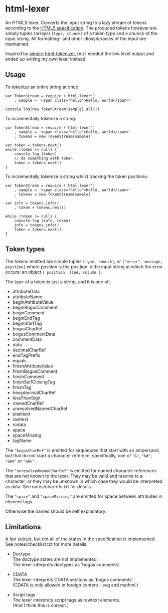 html-lexer 
===========

An HTML5 lexer. Converts the input string to a lazy stream of tokens according
to the [HTML5 specification][1]. The produced tokens however are simply
tuples (arrays) `[type, chunck]` of a token type and a chunck of the input
string. All formatting– and other idiosyncracies of the input are maintained. 

Inspired by [simple-html-tokenizer][2], but I needed the low level output and
ended up writing my own lexer instead. 


Usage
-----

To tokenize an entire string at once

	var TokenStream = require ('html-lexer')
		, sample = '<span class="hello">Hello, world</span>'
	
	console.log(new TokenStream(sample).all())


To incrementally tokenize a string:

	var TokenStream = require ('html-lexer')
		, sample = '<span class="hello">Hello, world</span>'
		, tokens = new TokenStream(sample)
		
	var token = tokens.next()
	while (token != null) {
		console.log (token)
		// do something with token
		token = tokens.next()
	}


To incrementally tokenize a string whilst tracking the token positions:

	var TokenStream = require ('html-lexer')
		, sample = '<span class="hello">Hello, world</span>'
		, tokens = new TokenStream(sample)
		
	var info = tokens.info()
		, token = tokens.next()
		
	while (token != null) {
		console.log (info, token)
		info = tokens.info()
		token = tokens.next()
	}


Token types
-----------

The tokens emitted are simple tuples `[type, chunck]`, or
`["error", message, position]` where position is the position in the input
string at which the error occurs: an object `{ position, line, column }`. 

The type of a token is just a string, and it is one of:

- attributeData
- attributeName
- beginAttributeValue
- beginBogusComment
- beginComment
- beginEndTag
- beginStartTag
- bogusCharRef
- bogusCommentData
- commentData
- data
- decimalCharRef
- endTagPrefix
- equals
- finishAttributeValue
- finishBogusComment
- finishComment
- finishSelfClosingTag
- finishTag
- hexadecimalCharRef
- lessThanSign
- namedCharRef
- unresolvedNamedCharRef
- plaintext
- rawtext
- rcdata
- space
- spaceMissing
- tagName

The `"bogusCharRef"` is emitted for sequences that start with an ampersand,
but that *do not* start a character referece, specifically, one of `"&"`,
`"&#"`, `"&#X"` or `"&#x"`. 

The `"unresolvedNamedCharRef"` is emitted for named character references that are not known to
the lexer. They may be valid and resolve to a character, or they may be unknown in which case they
would be interpreted as data. See notes/charrefs.txt for details. 

The `"space"` and `"spaceMissing"` are emitted for space between attributes in
element tags. 

Otherwise the names should be self explanatory.


Limitations
-----------

A fair subset, but not all of the states in the specification is
implemented. See notes/checklist.txt for more details. 

* Doctype  
	The doctype states are not implemented.  
	The lexer interprets doctypes as 'bogus comments'. 

* CDATA  
	The lexer interprets CDATA sections as 'bogus comments'.  
	(CDATA is only allowed in foreign content - svg and mathml.)

* Script tags  
	The lexer interprets script tags as rawtext elements.  
	(And I think this is correct.)


[1]: https://html.spec.whatwg.org/multipage/syntax.html#tokenization
[2]: https://github.com/tildeio/simple-html-tokenizer
